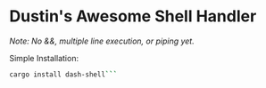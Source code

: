 # Dustin's Awesome Shell Handler

*Note: No &&, multiple line execution, or piping yet.*

Simple Installation:
```sh
cargo install dash-shell```
